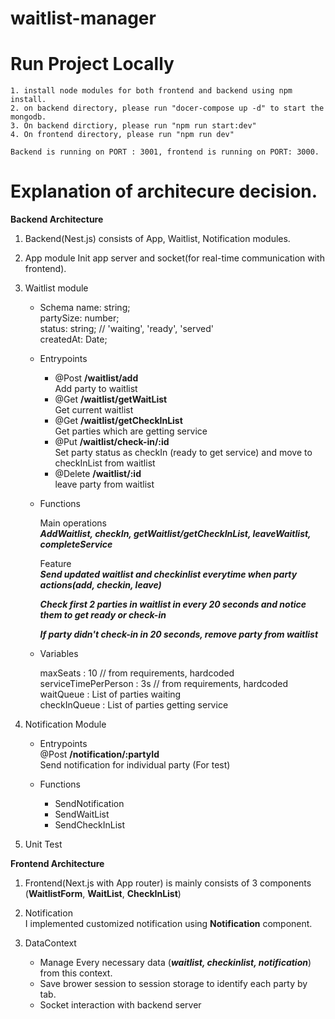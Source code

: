 # waitlist-manager

# Run Project Locally
    1. install node modules for both frontend and backend using npm install.
    2. on backend directory, please run "docer-compose up -d" to start the mongodb.
    3. On backend dirctiory, please run "npm run start:dev"
    4. On frontend directory, please run "npm run dev"

    Backend is running on PORT : 3001, frontend is running on PORT: 3000. 

# Explanation of architecure decision.

**Backend Architecture**

1. Backend(Nest.js) consists of App, Waitlist, Notification modules.
2. App module
    Init app server and socket(for real-time communication with frontend).
3. Waitlist module

    - Schema
        name: string;  
        partySize: number;  
        status: string; // 'waiting', 'ready', 'served'  
        createdAt: Date; 

    - Entrypoints
        - @Post **/waitlist/add**  
            Add party to waitlist 
        - @Get **/waitlist/getWaitList**  
            Get current waitlist 
        - @Get **/waitlist/getCheckInList**  
            Get parties which are getting service 
        - @Put **/waitlist/check-in/:id**  
            Set party status as checkIn (ready to get service) and move to checkInList from waitlist 
        - @Delete **/waitlist/:id**  
            leave party from waitlist 

    - Functions

        Main operations  
        ***AddWaitlist, checkIn, getWaitlist/getCheckInList, leaveWaitlist, completeService***

        Feature  
        ***Send updated waitlist and checkinlist everytime when party actions(add, checkin, leave)***

        ***Check first 2 parties in waitlist in every 20 seconds and notice them to get ready or check-in***

        ***If party didn't check-in in 20 seconds, remove party from waitlist***

    - Variables

        maxSeats : 10 // from requirements, hardcoded
        serviceTimePerPerson : 3s // from requirements, hardcoded
        waitQueue : List of parties waiting  
        checkInQueue : List of parties getting service 

4. Notification Module

    - Entrypoints  
        @Post **/notification/:partyId**  
            Send notification for individual party (For test)
    
    - Functions 
        - SendNotification 
        - SendWaitList 
        - SendCheckInList 
5. Unit Test

**Frontend Architecture**

1. Frontend(Next.js with App router) is mainly consists of 3 components (**WaitlistForm**, **WaitList**, **CheckInList**)

2. Notification  
    I implemented customized notification using **Notification** component.

3. DataContext  
    - Manage Every necessary data (***waitlist, checkinlist, notification***) from this context.
    - Save brower session to session storage to identify each party by tab.
    - Socket interaction with backend server